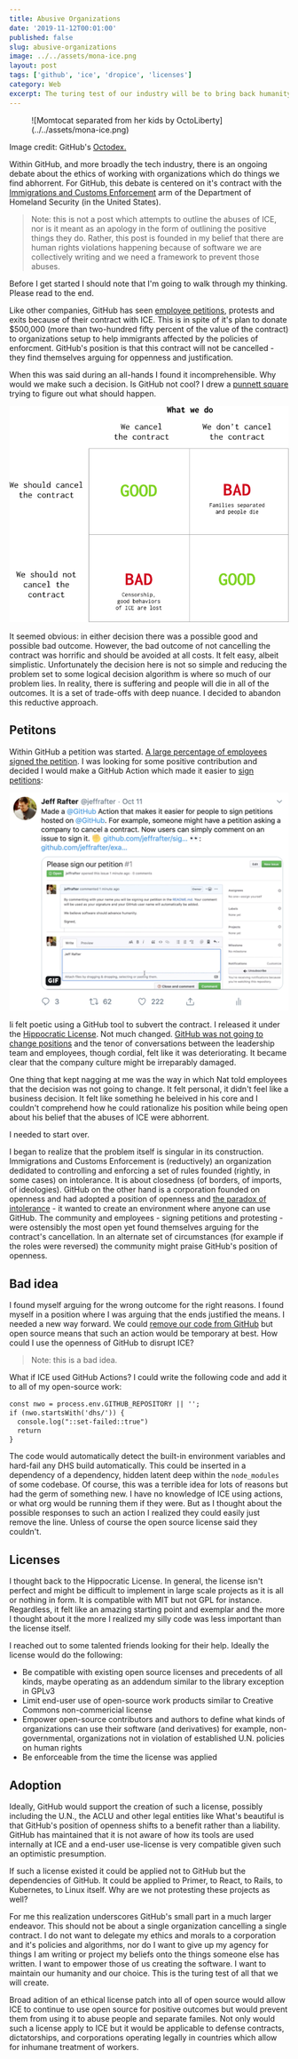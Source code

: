 ```yaml
---
title: Abusive Organizations
date: '2019-11-12T00:01:00'
published: false
slug: abusive-organizations
image: ../../assets/mona-ice.png
layout: post
tags: ['github', 'ice', 'dropice', 'licenses']
category: Web
excerpt: The turing test of our industry will be to bring back humanity.
---
```


<figure class="fullwidth">
![Momtocat separated from her kids by OctoLiberty](../../assets/mona-ice.png)
</figure>
<figcaption class="fullwidth">
Image credit: GitHub's <a href="https://octodex.github.com/momtocat/" rel="noopener noreferrer">Octodex.</a>
</figcaption>

Within GitHub, and more broadly the tech industry, there is an ongoing debate about the ethics of working with organizations which do things we find abhorrent. For GitHub, this debate is centered on it's contract with the [Immigrations and Customs Enforcement](https://www.ice.gov/) arm of the Department of Homeland Security (in the United States).

> Note: this is not a post which attempts to outline the abuses of ICE, nor is it meant as an apology in the form of outlining the positive things they do. Rather, this post is founded in my belief that there are human rights violations happening because of software we are collectively writing and we need a framework to prevent those abuses.

Before I get started I should note that I'm going to walk through my thinking. Please read to the end.

Like other companies, GitHub has seen [employee petitions](https://www.vox.com/recode/2019/10/9/20906605/github-ice-contract-immigration-ice-dan-friedman), protests and exits because of their contract with ICE. This is in spite of it's plan to donate \$500,000 (more than two-hundred fifty percent of the value of the contract) to organizations setup to help immigrants affected by the policies of enforcment. GitHub's position is that this contract will not be cancelled - they find themselves arguing for oppenness and justification.

When this was said during an all-hands I found it incomprehensible. Why would we make such a decision. Is GitHub not cool? I drew a [punnett square](https://en.wikipedia.org/wiki/Punnett_square) trying to figure out what should happen.

![A punnett square showing the outcomes of decisions](../../assets/punnett.png)

It seemed obvious: in either decision there was a possible good and possible bad outcome. However, the bad outcome of not cancelling the contract was horrific and should be avoided at all costs. It felt easy, albeit simplistic. Unfortunately the decision here is not so simple and reducing the problem set to some logical decision algorithm is where so much of our problem lies. In reality, there is suffering and people will die in all of the outcomes. It is a set of trade-offs with deep nuance. I decided to abandon this reductive approach.

## Petitons

Within GitHub a petition was started. [A large percentage of employees signed the petition](https://www.vox.com/recode/2019/10/9/20906605/github-ice-contract-immigration-ice-dan-friedman). I was looking for some positive contribution and decided I would make a GitHub Action which made it easier to [sign petitions](https://twitter.com/jeffrafter/status/1182688432683798529):

![Sign Petition Tweet](../../assets/petition.png)

Ii felt poetic using a GitHub tool to subvert the contract. I released it under the [Hippocratic License](https://firstdonoharm.dev/). Not much changed. [GitHub was not going to change positions](https://www.theverge.com/2019/10/9/20906213/github-ice-microsoft-software-email-contract-immigration-nonprofit-donation) and the tenor of conversations between the leadership team and employees, though cordial, felt like it was deteriorating. It became clear that the company culture might be irreparably damaged.

One thing that kept nagging at me was the way in which Nat told employees that the decision was not going to change. It felt personal, it didn't feel like a business decision. It felt like something he beleived in his core and I couldn't comprehend how he could rationalize his position while being open about his belief that the abuses of ICE were abhorrent.

I needed to start over.

I began to realize that the problem itself is singular in its construction. Immigrations and Customs Enforcement is (reductively) an organization dedidated to controlling and enforcing a set of rules founded (rightly, in some cases) on intolerance. It is about closedness (of borders, of imports, of ideologies). GitHub on the other hand is a corporation founded on openness and had adopted a position of openness and [the paradox of intolerance](https://en.wikipedia.org/wiki/Paradox_of_tolerance) - it wanted to create an environment where anyone can use GitHub. The community and employees - signing petitions and protesting - were ostensibly the most open yet found themselves arguing for the contract's cancellation. In an alternate set of circumstances (for example if the roles were reversed) the community might praise GitHub's position of openness.

## Bad idea

I found myself arguing for the wrong outcome for the right reasons. I found myself in a position where I was arguing that the ends justified the means. I needed a new way forward. We could [remove our code from GitHub](https://www.wired.com/story/developer-deletes-code-protest-ice/) but open source means that such an action would be temporary at best. How could I use the openness of GitHub to disrupt ICE?

> Note: this is a bad idea.

What if ICE used GitHub Actions? I could write the following code and add it to all of my open-source work:

```
const nwo = process.env.GITHUB_REPOSITORY || '';
if (nwo.startsWith('dhs/')) {
  console.log("::set-failed::true")
  return
}
```

The code would automatically detect the built-in environment variables and hard-fail any DHS build automatically. This could be inserted in a dependency of a dependency, hidden latent deep within the `node_modules` of some codebase. Of course, this was a terrible idea for lots of reasons but had the germ of something new. I have no knowledge of ICE using actions, or what org would be running them if they were. But as I thought about the possible responses to such an action I realized they could easily just remove the line. Unless of course the open source license said they couldn't.

## Licenses

I thought back to the Hippocratic License. In general, the license isn't perfect and might be difficult to implement in large scale projects as it is all or nothing in form. It is compatible with MIT but not GPL for instance. Regardless, it felt like an amazing starting point and exemplar and the more I thought about it the more I realized my silly code was less important than the license itself.

I reached out to some talented friends looking for their help. Ideally the license would do the following:

- Be compatible with existing open source licenses and precedents of all kinds, maybe operating as an addendum similar to the library exception in GPLv3
- Limit end-user use of open-source work products similar to Creative Commons non-commericial license
- Empower open-source contributors and authors to define what kinds of organizations can use their software (and derivatives) for example, non-governmental, organizations not in violation of established U.N. policies on human rights
- Be enforceable from the time the license was applied

## Adoption

Ideally, GitHub would support the creation of such a license, possibly including the U.N., the ACLU and other legal entities like What's beautiful is that GitHub's position of openness shifts to a benefit rather than a liability. GitHub has maintained that it is not aware of how its tools are used internally at ICE and a end-user use-license is very compatible given such an optimistic presumption.

If such a license existed it could be applied not to GitHub but the dependencies of GitHub. It could be applied to Primer, to React, to Rails, to Kubernetes, to Linux itself. Why are we not protesting these projects as well?

For me this realization underscores GitHub's small part in a much larger endeavor. This should not be about a single organization cancelling a single contract. I do not want to delegate my ethics and morals to a corporation and it's policies and algorithms, nor do I want to give up my agency for things I am writing or project my beliefs onto the things someone else has written. I want to empower those of us creating the software. I want to maintain our humanity and our choice. This is the turing test of all that we will create.

Broad adition of an ethical license patch into all of open source would allow ICE to continue to use open source for positive outcomes but would prevent them from using it to abuse people and separate familes. Not only would such a license apply to ICE but it would be applicable to defense contracts, dictatorships, and corporations operating legally in countries which allow for inhumane treatment of workers.
